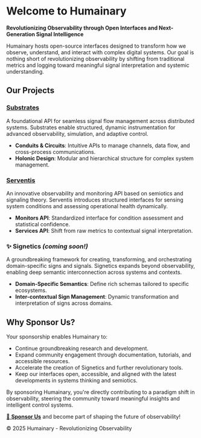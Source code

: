 # Welcome to Humainary

**Revolutionizing Observability through Open Interfaces and Next-Generation Signal Intelligence**

Humainary hosts open-source interfaces designed to transform how we observe, understand, and interact with complex digital systems. Our goal is nothing short of revolutionizing observability by shifting from traditional metrics and logging toward meaningful signal interpretation and systemic understanding.

## Our Projects

### [Substrates](https://github.com/humainary-io/substrates-api-java)
A foundational API for seamless signal flow management across distributed systems. Substrates enable structured, dynamic instrumentation for advanced observability, simulation, and adaptive control.

- **Conduits & Circuits**: Intuitive APIs to manage channels, data flow, and cross-process communications.
- **Holonic Design**: Modular and hierarchical structure for complex system management.

### [Serventis](https://github.com/humainary-io/serventis-api-java)
An innovative observability and monitoring API based on semiotics and signaling theory. Serventis introduces structured interfaces for sensing system conditions and assessing operational health dynamically.

- **Monitors API**: Standardized interface for condition assessment and statistical confidence.
- **Services API**: Shift from raw metrics to contextual signal interpretation.

### ✨ Signetics *(coming soon!)*
A groundbreaking framework for creating, transforming, and orchestrating domain-specific signs and signals. Signetics expands beyond observability, enabling deep semantic interconnection across systems and contexts.

- **Domain-Specific Semantics**: Define rich schemas tailored to specific ecosystems.
- **Inter-contextual Sign Management**: Dynamic transformation and interpretation of signs across domains.

## Why Sponsor Us?

Your sponsorship enables Humainary to:

- Continue groundbreaking research and development.
- Expand community engagement through documentation, tutorials, and accessible resources.
- Accelerate the creation of Signetics and further revolutionary tools.
- Keep our interfaces open, accessible, and aligned with the latest developments in systems thinking and semiotics.

By sponsoring Humainary, you're directly contributing to a paradigm shift in observability, steering the community toward meaningful insights and intelligent control systems.

[💖 **Sponsor Us**](https://github.com/sponsors/humainary) and become part of shaping the future of observability!

© 2025 Humainary - Revolutionizing Observability

